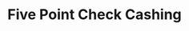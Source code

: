---
title: "Five Point Check Cashing"
url: /lawrence-township/five-point-check-cashing/
shop: Leiher
---